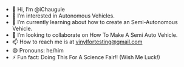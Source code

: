 - 👋 Hi, I’m @iChaugule
- 👀 I’m interested in Autonomous Vehicles.
- 🌱 I’m currently learning about how to create an Semi-Autonomous Vehicle.
- 💞️ I’m looking to collaborate on How To Make A Semi Auto Vehicle. 
- 📫 How to reach me is at vinylfortesting@gmail.com
- 😄 Pronouns: he/him
- ⚡ Fun fact: Doing This For A Science Fair!! (Wish Me Luck!)

<!---
iChaugule/iChaugule is a ✨ special ✨ repository because its `README.md` (this file) appears on your GitHub profile.
You can click the Preview link to take a look at your changes.
--->
